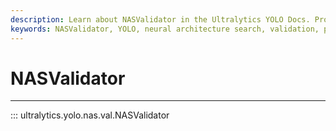 ```yaml
---
description: Learn about NASValidator in the Ultralytics YOLO Docs. Properly validate YOLO neural architecture search results for optimal performance.
keywords: NASValidator, YOLO, neural architecture search, validation, performance, Ultralytics
---
```


# NASValidator
---
::: ultralytics.yolo.nas.val.NASValidator
<br><br>
